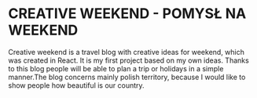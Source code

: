 
# CREATIVE WEEKEND - POMYSŁ NA WEEKEND

Creative weekend is a travel blog with creative ideas for weekend, which was created in React. It is my first project based on my own ideas. Thanks to this blog people will be able to plan a trip or holidays in a simple manner.The blog concerns mainly polish territory, because I would like to show people how beautiful is our country.













































 





